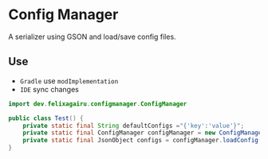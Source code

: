 # Config Manager
A serializer using GSON and load/save config files.

## Use
- `Gradle` use `modImplementation`
- `IDE` sync changes
```java
import dev.felixagairu.configmanager.ConfigManager

public class Test() {
	private static final String defaultConfigs ="{'key':'value'}";
    private static final ConfigManager configManager = new ConfigManager("modid.json", defaultConfigs);
    private static final JsonObject configs = configManager.loadConfig();
}
```


